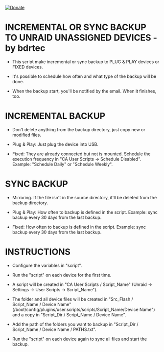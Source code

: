 [![Donate](https://img.shields.io/badge/Donate-PayPal-green.svg)](https://www.paypal.com/donate?business=QVR5JEKFBASVW&no_recurring=0&currency_code=USD)
# INCREMENTAL OR SYNC BACKUP TO UNRAID UNASSIGNED DEVICES - by bdrtec
* This script make incremental or sync backup to PLUG & PLAY devices or FIXED devices.

* It's possible to schedule how often and what type of the backup will be done.

* When the backup start, you'll be notified by the email. When it finishes, too.

# INCREMENTAL BACKUP
* Don't delete anything from the backup directory, just copy new or modified files.

* Plug & Play: Just plug the device into USB.

* Fixed: They are already connected but not is mounted.
Schedule the execution frequency in "CA User Scripts -> Schedule Disabled".
Example: "Schedule Daily" or "Schedule Weekly".

# SYNC BACKUP
* Mirroring. If the file isn't in the source directory, it'll be deleted from the backup directory.

* Plug & Play: How often to backup is defined in the script.
Example: sync backup every 30 days from the last backup.

* Fixed: How often to backup is defined in the script.
	Example: sync backup every 30 days from the last backup.

# INSTRUCTIONS
* Configure the variables in "script".

* Run the "script" on each device for the first time.

* A script will be created in "CA User Scripts / Script_Name"
(Unraid -> Settings -> User Scripts -> Script_Name").

* The folder and all device files will be created in "Src_Flash / Script_Name / Device Name"
(/boot/config/plugins/user.scripts/scripts/Script_Name/Device Name") and a copy in "Script_Dir / Script_Name / Device Name".

* Add the path of the folders you want to backup in "Script_Dir / Script_Name / Device Name / PATHS.txt".

* Run the "script" on each device again to sync all files and start the backup.
